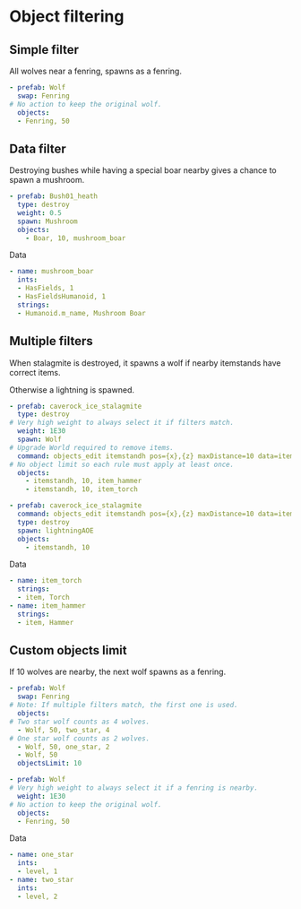 
# Object filtering

## Simple filter

All wolves near a fenring, spawns as a fenring.

```yaml
- prefab: Wolf
  swap: Fenring
# No action to keep the original wolf.
  objects:
  - Fenring, 50
```

## Data filter

Destroying bushes while having a special boar nearby gives a chance to spawn a mushroom.

```yaml
- prefab: Bush01_heath
  type: destroy
  weight: 0.5
  spawn: Mushroom
  objects:
    - Boar, 10, mushroom_boar
```

Data

```yaml
- name: mushroom_boar
  ints:
  - HasFields, 1
  - HasFieldsHumanoid, 1
  strings:
  - Humanoid.m_name, Mushroom Boar
```

## Multiple filters

When stalagmite is destroyed, it spawns a wolf if nearby itemstands have correct items.

Otherwise a lightning is spawned.

```yaml
- prefab: caverock_ice_stalagmite
  type: destroy
# Very high weight to always select it if filters match.
  weight: 1E30
  spawn: Wolf
# Upgrade World required to remove items.
  command: objects_edit itemstandh pos={x},{z} maxDistance=10 data=item,""#
# No object limit so each rule must apply at least once.
  objects:
    - itemstandh, 10, item_hammer
    - itemstandh, 10, item_torch

- prefab: caverock_ice_stalagmite
  command: objects_edit itemstandh pos={x},{z} maxDistance=10 data=item,""
  type: destroy
  spawn: lightningAOE
  objects:
    - itemstandh, 10
```

Data

```yaml
- name: item_torch
  strings:
  - item, Torch
- name: item_hammer
  strings:
  - item, Hammer
```

## Custom objects limit

If 10 wolves are nearby, the next wolf spawns as a fenring.

```yaml
- prefab: Wolf
  swap: Fenring
# Note: If multiple filters match, the first one is used.
  objects:
# Two star wolf counts as 4 wolves.
  - Wolf, 50, two_star, 4
# One star wolf counts as 2 wolves.
  - Wolf, 50, one_star, 2
  - Wolf, 50
  objectsLimit: 10

- prefab: Wolf
# Very high weight to always select it if a fenring is nearby.
  weight: 1E30
# No action to keep the original wolf.
  objects:
  - Fenring, 50
```

Data

```yaml
- name: one_star
  ints:
  - level, 1
- name: two_star
  ints:
  - level, 2
```
